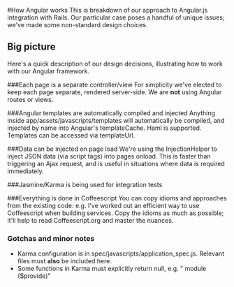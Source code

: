 #How Angular works
This is breakdown of our approach to Angular.js integration with Rails. Our particular case poses a handful of unique issues; we've made some non-standard design choices.

## Big picture
Here's a quick description of our design decisions, illustrating how to work with our Angular framework.

###Each page is a separate controller/view
For simplicity we've elected to keep each page separate, rendered server-side. We are **not** using Angular routes or views.

###Angular templates are automatically compiled and injected
Anything inside app/assets/javascripts/templates will automatically be compiled, and injected by name into Angular's templateCache. Haml is supported. Templates can be accessed via templateUrl.

###Data can be injected on page load
We're using the InjectionHelper to inject JSON data (via script tags) into pages onload. This is faster than triggering an Ajax request, and is useful in situations where data is required immediately.

###Jasmine/Karma is being used for integration tests

###Everything is done in Coffeescript
You can copy idioms and approaches from the existing code: e.g. I've worked out an efficient way to use Coffeescript when building services. Copy the idioms as much as possible; it'll help to read Coffeescript.org and master the nuances.

### Gotchas and minor notes
* Karma configuration is in spec/javascripts/application_spec.js. Relevant files must **also** be included here.
* Some functions in Karma must explicitly return null, e.g. " module ($provide)"